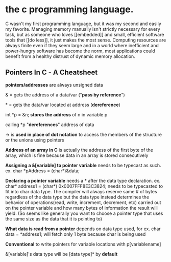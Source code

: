 # the c programming language.

C wasn't my first programming language, but it was my second and easily my favorite. Managing memory manually isn't strictly necessary for every task, but as someone who  loves [[embedded]] and small, efficient software tools that [[do less]], it just makes the most sense. Computing resources are always finite even if they seem large and in a world where inefficient and power-hungry software has become the norm, most applications could benefit from a healthy distrust of dynamic memory allocation.

## Pointers In C - A Cheatsheet

**pointers/addresses** are always unsigned data

& = gets the address of a data/var ("**pass by reference**")

\* = gets the data/var located at address (**dereference**)

int \*p = &n; **stores the address** of n in variable p

calling \*p "**dereferences**" address of data

-> is **used in place of dot notation** to access the members of the structure or the unions using pointers

**Address of an array in C** is actually the address of the first byte of the array, which is fine because data in an array is stored consecutively

**Assigning a &[variable] to pointer variable** needs to be typecast as such. ex. char \*pAddress = (char\*)&data;

**Declaring a pointer variable** needs a \* after the data type declaration. ex. char\* address1 = (char\*) 0x0007FFF8E3C3824; needs to be typecasted to fit into char data type. The compiler will always reserve same # of bytes regardless of the data type but the data type instead determines the behavior of operations(read, write, increment, decrement, etc) carried out on the pointer variable and how many bytes of information the result will yield. (So seems like generally you want to choose a pointer type that uses the same size as the data that it is pointing to)

**What data is read from a pointer** depends on data type used, for ex. char data = \*address1; will fetch only 1 byte because char is being used

**Conventional** to write pointers for variable locations with p[variablename]

&[variable]'s data type will be [data type]\* by **default**
